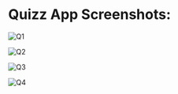 


# Quizz App Screenshots:

![Q1](https://github.com/poo27nam04/Quizz-App/assets/121489585/8cb0e750-7764-497b-966a-703773a875c3)

![Q2](https://github.com/poo27nam04/Quizz-App/assets/121489585/8b3b6f2d-0c39-4ad5-9777-45d653e90e1c)

![Q3](https://github.com/poo27nam04/Quizz-App/assets/121489585/9e7a6695-6321-4df1-a9fb-d96078c67625)

![Q4](https://github.com/poo27nam04/Quizz-App/assets/121489585/b7d366de-41ad-482c-a2b4-038be067541d)
